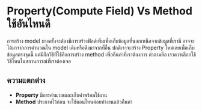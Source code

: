 # Property(Compute Field) Vs Method ใช้อันไหนดี
การสร้าง model บางครั้งจะต้องมีการสร้างฟิลด์เพิ่มเพื่อเก็บข้อมูลที่นอกเหนือจากข้อมูลที่เรามี อาจจะได้มาจากการคำนวณใน model เดิมหรือดึงมาจากที่อื่น ปกติเราจะสร้าง Property ใหม่เลยเพื่อเก็บข้อมูลตรงจุดนี้ แต่มีอีกวิธีที่ใช้คือการสร้าง method เพื่อคืนค่าที่เราต้องการ คำถามคือ เราควรเลือกใช้วิธีไหนในสถานการณ์ที่เราต้องเจอ

## ความแตกต่าง 

- **Property** มีการคำนวณและเก็บค่าพร้อมใช้งาน
- **Method** ประกาศไว้ก่อน จะใช้ตอนไหนค่อยทำงานแล้วคืนค่า
